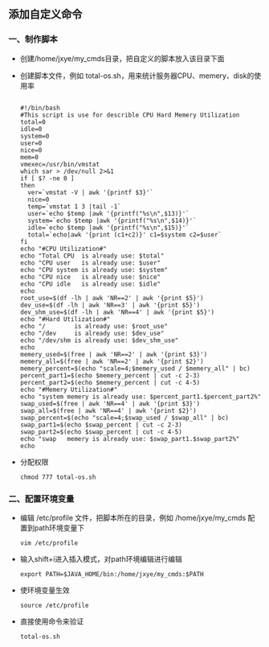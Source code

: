 ## 添加自定义命令



### 一、制作脚本

- 创建/home/jxye/my_cmds目录，把自定义的脚本放入该目录下面
- 创建脚本文件，例如 total-os.sh，用来统计服务器CPU、memery、disk的使用率
  
  ```shell

  #!/bin/bash
  #This script is use for describle CPU Hard Memery Utilization
  total=0
  idle=0
  system=0
  user=0
  nice=0
  mem=0
  vmexec=/usr/bin/vmstat
  which sar > /dev/null 2>&1
  if [ $? -ne 0 ]
  then
    ver=`vmstat -V | awk '{printf $3}'`
    nice=0
    temp=`vmstat 1 3 |tail -1`
    user=`echo $temp |awk '{printf("%s\n",$13)}'`
    system=`echo $temp |awk '{printf("%s\n",$14)}'`
    idle=`echo $temp |awk '{printf("%s\n",$15)}'`
    total=`echo|awk '{print (c1+c2)}' c1=$system c2=$user`
  fi
  echo "#CPU Utilization#"
  echo "Total CPU  is already use: $total"
  echo "CPU user   is already use: $user"
  echo "CPU system is already use: $system"
  echo "CPU nice   is already use: $nice"
  echo "CPU idle   is already use: $idle"
  echo
  root_use=$(df -lh | awk 'NR==2' | awk '{print $5}')
  dev_use=$(df -lh | awk 'NR==3' | awk '{print $5}')
  dev_shm_use=$(df -lh | awk 'NR==4' | awk '{print $5}')
  echo "#Hard Utilization#"
  echo "/        is already use: $root_use"
  echo "/dev     is already use: $dev_use"
  echo "/dev/shm is already use: $dev_shm_use"
  echo
  memery_used=$(free | awk 'NR==2' | awk '{print $3}')
  memery_all=$(free | awk 'NR==2' | awk '{print $2}')
  memery_percent=$(echo "scale=4;$memery_used / $memery_all" | bc)
  percent_part1=$(echo $memery_percent | cut -c 2-3)
  percent_part2=$(echo $memery_percent | cut -c 4-5)
  echo "#Memery Utilization#"
  echo "system memery is already use: $percent_part1.$percent_part2%"
  swap_used=$(free | awk 'NR==4' | awk '{print $3}')
  swap_all=$(free | awk 'NR==4' | awk '{print $2}')
  swap_percent=$(echo "scale=4;$swap_used / $swap_all" | bc)
  swap_part1=$(echo $swap_percent | cut -c 2-3)
  swap_part2=$(echo $swap_percent | cut -c 4-5)
  echo "swap   memery is already use: $swap_part1.$swap_part2%"
  echo

  ```

- 分配权限
  ```shell
  chmod 777 total-os.sh
  ```



### 二、配置环境变量

- 编辑 /etc/profile 文件，把脚本所在的目录，例如  /home/jxye/my_cmds  配置到path环境变量下
  ```shell
  vim /etc/profile
  ```

- 输入shift+i进入插入模式，对path环境编辑进行编辑

  ```shell
  export PATH=$JAVA_HOME/bin:/home/jxye/my_cmds:$PATH
  ```

- 使环境变量生效
  ```shell
  source /etc/profile
  ```

- 直接使用命令来验证
  ```shell
  total-os.sh
  ```